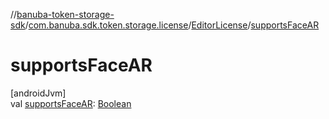 //[banuba-token-storage-sdk](../../../index.md)/[com.banuba.sdk.token.storage.license](../index.md)/[EditorLicense](index.md)/[supportsFaceAR](supports-face-a-r.md)

# supportsFaceAR

[androidJvm]\
val [supportsFaceAR](supports-face-a-r.md): [Boolean](https://kotlinlang.org/api/latest/jvm/stdlib/kotlin/-boolean/index.html)
